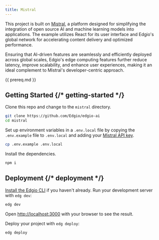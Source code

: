 ```yaml
---
title: Mistral
---
```


This project is built on [Mistral](https://mistral.ai/), a platform designed for simplifying the integration of open source AI and machine learning models into applications. The example utilizes React for its user interface and Edgio's global network for accelerating content delivery and optimized performance.

Ensuring that AI-driven features are seamlessly and efficiently deployed across global scales, Edgio's edge computing features further reduce latency, improve scalability, and enhance user experiences, making it an ideal complement to Mistral's developer-centric approach.

{{ prereq.md }}

## Getting Started {/* getting-started */}

Clone this repo and change to the `mistral` directory.

```bash
git clone https://github.com/Edgio/edgio-ai
cd mistral
```

Set up environment variables in a `.env.local` file by copying the `.env.example` file to `.env.local` and adding your [Mistral API key](https://docs.mistral.ai/#api-access).

```bash
cp .env.example .env.local
```

Install the dependencies.

```bash
npm i
```

## Deployment {/* deployment */}

[Install the Edgio CLI](https://docs.edg.io/guides/v7/develop/cli) if you haven't already. Run your development server with `edg dev`:

```bash
edg dev
```

Open [http://localhost:3000](http://localhost:3000) with your browser to see the result.

Deploy your project with `edg deploy`:

```bash
edg deploy
```
